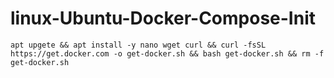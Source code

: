 # linux-Ubuntu-Docker-Compose-Init

````
apt upgete && apt install -y nano wget curl && curl -fsSL https://get.docker.com -o get-docker.sh && bash get-docker.sh && rm -f get-docker.sh
````